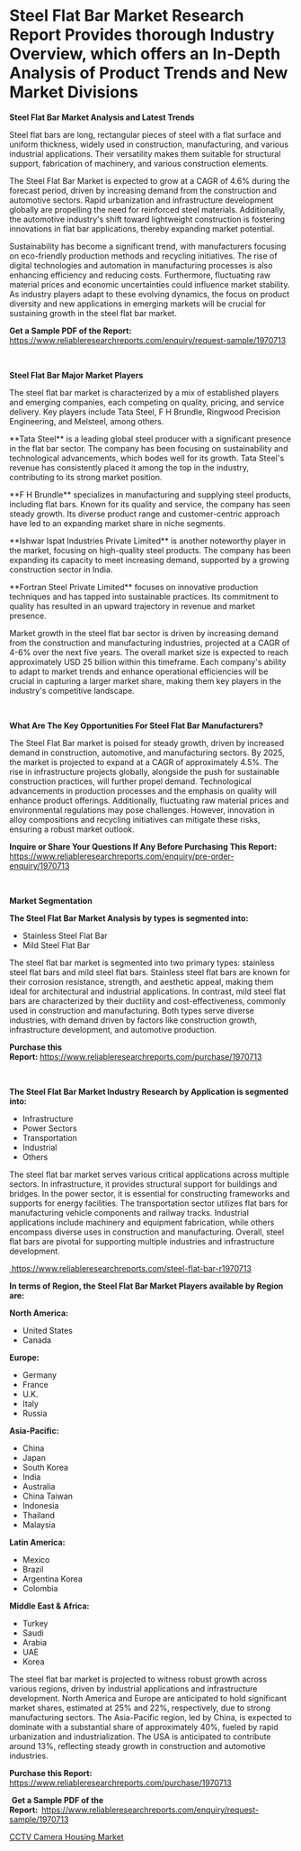 <p><h1>Steel Flat Bar Market Research Report Provides thorough Industry Overview, which offers an In-Depth Analysis of Product Trends and New Market Divisions</h1></p><p><strong>Steel Flat Bar Market Analysis and Latest Trends</strong></p>
<p><p>Steel flat bars are long, rectangular pieces of steel with a flat surface and uniform thickness, widely used in construction, manufacturing, and various industrial applications. Their versatility makes them suitable for structural support, fabrication of machinery, and various construction elements.</p><p>The Steel Flat Bar Market is expected to grow at a CAGR of 4.6% during the forecast period, driven by increasing demand from the construction and automotive sectors. Rapid urbanization and infrastructure development globally are propelling the need for reinforced steel materials. Additionally, the automotive industry's shift toward lightweight construction is fostering innovations in flat bar applications, thereby expanding market potential.</p><p>Sustainability has become a significant trend, with manufacturers focusing on eco-friendly production methods and recycling initiatives. The rise of digital technologies and automation in manufacturing processes is also enhancing efficiency and reducing costs. Furthermore, fluctuating raw material prices and economic uncertainties could influence market stability. As industry players adapt to these evolving dynamics, the focus on product diversity and new applications in emerging markets will be crucial for sustaining growth in the steel flat bar market.</p></p>
<p><strong>Get a Sample PDF of the Report:&nbsp;</strong> <a href="https://www.reliableresearchreports.com/enquiry/request-sample/1970713?utm_campaign=3355&utm_medium=2&utm_source=Github&utm_content=ia&utm_term=01042025&utm_id=steel-flat-bar">https://www.reliableresearchreports.com/enquiry/request-sample/1970713</a></p>
<p>&nbsp;</p>
<p><strong>Steel Flat Bar Major Market Players</strong></p>
<p><p>The steel flat bar market is characterized by a mix of established players and emerging companies, each competing on quality, pricing, and service delivery. Key players include Tata Steel, F H Brundle, Ringwood Precision Engineering, and Melsteel, among others.</p><p>**Tata Steel** is a leading global steel producer with a significant presence in the flat bar sector. The company has been focusing on sustainability and technological advancements, which bodes well for its growth. Tata Steel's revenue has consistently placed it among the top in the industry, contributing to its strong market position.</p><p>**F H Brundle** specializes in manufacturing and supplying steel products, including flat bars. Known for its quality and service, the company has seen steady growth. Its diverse product range and customer-centric approach have led to an expanding market share in niche segments.</p><p>**Ishwar Ispat Industries Private Limited** is another noteworthy player in the market, focusing on high-quality steel products. The company has been expanding its capacity to meet increasing demand, supported by a growing construction sector in India.</p><p>**Fortran Steel Private Limited** focuses on innovative production techniques and has tapped into sustainable practices. Its commitment to quality has resulted in an upward trajectory in revenue and market presence.</p><p>Market growth in the steel flat bar sector is driven by increasing demand from the construction and manufacturing industries, projected at a CAGR of 4-6% over the next five years. The overall market size is expected to reach approximately USD 25 billion within this timeframe. Each company's ability to adapt to market trends and enhance operational efficiencies will be crucial in capturing a larger market share, making them key players in the industry's competitive landscape.</p></p>
<p>&nbsp;</p>
<p><strong>What Are The Key Opportunities For Steel Flat Bar Manufacturers?</strong></p>
<p><p>The Steel Flat Bar market is poised for steady growth, driven by increased demand in construction, automotive, and manufacturing sectors. By 2025, the market is projected to expand at a CAGR of approximately 4.5%. The rise in infrastructure projects globally, alongside the push for sustainable construction practices, will further propel demand. Technological advancements in production processes and the emphasis on quality will enhance product offerings. Additionally, fluctuating raw material prices and environmental regulations may pose challenges. However, innovation in alloy compositions and recycling initiatives can mitigate these risks, ensuring a robust market outlook.</p></p>
<p><strong>Inquire or Share Your Questions If Any Before Purchasing This Report:</strong> <a href="https://www.reliableresearchreports.com/enquiry/pre-order-enquiry/1970713?utm_campaign=3355&utm_medium=2&utm_source=Github&utm_content=ia&utm_term=01042025&utm_id=steel-flat-bar">https://www.reliableresearchreports.com/enquiry/pre-order-enquiry/1970713</a></p>
<p>&nbsp;</p>
<p><strong>Market Segmentation</strong></p>
<p><strong>The Steel Flat Bar Market Analysis by types is segmented into:</strong></p>
<p><ul><li>Stainless Steel Flat Bar</li><li>Mild Steel Flat Bar</li></ul></p>
<p><p>The steel flat bar market is segmented into two primary types: stainless steel flat bars and mild steel flat bars. Stainless steel flat bars are known for their corrosion resistance, strength, and aesthetic appeal, making them ideal for architectural and industrial applications. In contrast, mild steel flat bars are characterized by their ductility and cost-effectiveness, commonly used in construction and manufacturing. Both types serve diverse industries, with demand driven by factors like construction growth, infrastructure development, and automotive production.</p></p>
<p><strong>Purchase this Report:&nbsp;</strong><a href="https://www.reliableresearchreports.com/purchase/1970713?utm_campaign=3355&utm_medium=2&utm_source=Github&utm_content=ia&utm_term=01042025&utm_id=steel-flat-bar">https://www.reliableresearchreports.com/purchase/1970713</a></p>
<p>&nbsp;</p>
<p><strong>The Steel Flat Bar Market Industry Research by Application is segmented into:</strong></p>
<p><ul><li>Infrastructure</li><li>Power Sectors</li><li>Transportation</li><li>Industrial</li><li>Others</li></ul></p>
<p><p>The steel flat bar market serves various critical applications across multiple sectors. In infrastructure, it provides structural support for buildings and bridges. In the power sector, it is essential for constructing frameworks and supports for energy facilities. The transportation sector utilizes flat bars for manufacturing vehicle components and railway tracks. Industrial applications include machinery and equipment fabrication, while others encompass diverse uses in construction and manufacturing. Overall, steel flat bars are pivotal for supporting multiple industries and infrastructure development.</p></p>
<p><a href="https://www.reliableresearchreports.com/steel-flat-bar-r1970713?utm_campaign=3355&utm_medium=2&utm_source=Github&utm_content=ia&utm_term=01042025&utm_id=steel-flat-bar">&nbsp;https://www.reliableresearchreports.com/steel-flat-bar-r1970713</a></p>
<p><strong>In terms of Region, the Steel Flat Bar Market Players available by Region are:</strong></p>
<p>
    <p> <strong> North America: </strong>
        <ul>
            <li>United States</li>
            <li>Canada</li>
        </ul>
        </p> 
    <p> <strong> Europe: </strong>
        <ul>
            <li>Germany</li>
            <li>France</li>
            <li>U.K.</li>
            <li>Italy</li>
            <li>Russia</li>
        </ul>
        </p> 
    <p> <strong> Asia-Pacific: </strong>
        <ul>
            <li>China</li>
            <li>Japan</li>
            <li>South Korea</li>
            <li>India</li>
            <li>Australia</li>
            <li>China Taiwan</li>
            <li>Indonesia</li>
            <li>Thailand</li>
            <li>Malaysia</li>
        </ul>
        </p> 
    <p> <strong> Latin America: </strong>
        <ul>
            <li>Mexico</li>
            <li>Brazil</li>
            <li>Argentina Korea</li>
            <li>Colombia</li>
        </ul>
        </p> 
    <p> <strong> Middle East & Africa: </strong>
        <ul>
            <li>Turkey</li>
            <li>Saudi</li>
            <li>Arabia</li>
            <li>UAE</li>
            <li>Korea</li>
        </ul>
    </p>
    </p>
<p><p>The steel flat bar market is projected to witness robust growth across various regions, driven by industrial applications and infrastructure development. North America and Europe are anticipated to hold significant market shares, estimated at 25% and 22%, respectively, due to strong manufacturing sectors. The Asia-Pacific region, led by China, is expected to dominate with a substantial share of approximately 40%, fueled by rapid urbanization and industrialization. The USA is anticipated to contribute around 13%, reflecting steady growth in construction and automotive industries.</p></p>
<p><strong>Purchase this Report: </strong><a href="https://www.reliableresearchreports.com/purchase/1970713?utm_campaign=3355&utm_medium=2&utm_source=Github&utm_content=ia&utm_term=01042025&utm_id=steel-flat-bar">https://www.reliableresearchreports.com/purchase/1970713</a></p>
<p>&nbsp;<strong>Get a Sample PDF of the Report:&nbsp;&nbsp;</strong><a href="https://www.reliableresearchreports.com/enquiry/request-sample/1970713?utm_campaign=3355&utm_medium=2&utm_source=Github&utm_content=ia&utm_term=01042025&utm_id=steel-flat-bar">https://www.reliableresearchreports.com/enquiry/request-sample/1970713</a></p>
<p><strong></strong></p>
<p><p><a href="https://github.com/giulyankela/Market-Research-Report-List-1/blob/main/cctv-camera-housing-market.md?utm_campaign=3355&utm_medium=2&utm_source=Github&utm_content=ia&utm_term=01042025&utm_id=steel-flat-bar">CCTV Camera Housing Market</a></p></p>